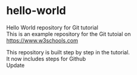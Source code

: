 # hello-world
Hello World repository for Git tutorial  
This is an example repository for the Git tutoial on https://www.w3schools.com  

This repository is built step by step in the tutorial.  
It now includes steps for Github  
Update

